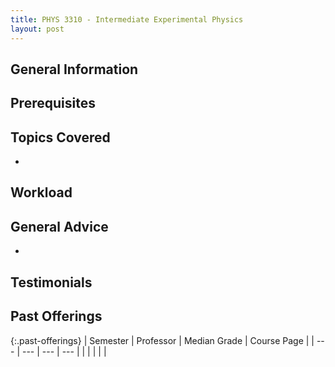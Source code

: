 ```yaml
---
title: PHYS 3310 - Intermediate Experimental Physics
layout: post
---
```


<link rel="stylesheet" href="../main.css">

## General Information

 

## Prerequisites



## Topics Covered

  - 

## Workload



## General Advice

  - 

## Testimonials



## Past Offerings

{:.past-offerings}
| Semester | Professor | Median Grade | Course Page |
| --- | --- | --- | --- |
|  |  |  |  |
